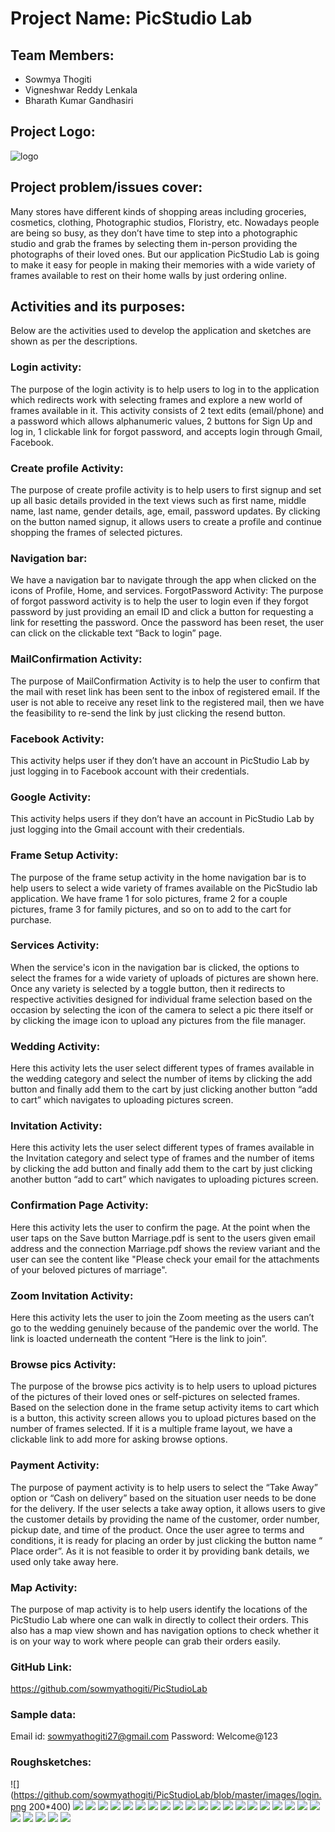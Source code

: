 # Project Name: PicStudio Lab
## Team Members:
- Sowmya Thogiti
- Vigneshwar Reddy Lenkala
- Bharath Kumar Gandhasiri
## Project Logo:  
![logo](https://github.com/sowmyathogiti/PicStudioLab/blob/master/images/logo.jpg)
## Project problem/issues cover: 
Many stores have different kinds of shopping areas including groceries, cosmetics, clothing, Photographic studios, Floristry, etc. Nowadays people are being so busy, as they don’t have time to step into a photographic studio and grab the frames by selecting them in-person providing the photographs of their loved ones. But our application PicStudio Lab is going to make it easy for people in making their memories with a wide variety of frames available to rest on their home walls by just ordering online.
## Activities and its purposes:
Below are the activities used to develop the application and sketches are shown as per the descriptions.
### Login activity: 
The purpose of the login activity is to help users to log in to the application which redirects work with selecting frames and explore a new world of frames available in it. This activity consists of 2 text edits (email/phone) and a password which allows alphanumeric values, 2 buttons for Sign Up and log in, 1 clickable link for forgot password, and accepts login through Gmail, Facebook.
### Create profile Activity:
The purpose of create profile activity is to help users to first signup and set up all basic details provided in the text views such as first name, middle name, last name, gender details, age, email, password updates. By clicking on the button named signup, it allows users to create a profile and continue shopping the frames of selected pictures.
### Navigation bar:
We have a navigation bar to navigate through the app when clicked on the icons of Profile, Home, and services.
ForgotPassword Activity: The purpose of forgot password activity is to help the user to login even if they forgot password by just providing an email ID and click a button for requesting a link for resetting the password. Once the password has been reset, the user can click on the clickable text “Back to login” page.
### MailConfirmation Activity: 
The purpose of MailConfirmation Activity is to help the user to confirm that the mail with reset link has been sent to the inbox of registered email. If the user is not able to receive any reset link to the registered mail, then we have the feasibility to re-send the link by just clicking the resend button.
### Facebook Activity:  
This activity helps user if they don’t have an account in PicStudio Lab by just logging in to Facebook account with their credentials.
### Google Activity:
This activity helps users if they don’t have an account in PicStudio Lab by just logging into the Gmail account with their credentials.
### Frame Setup Activity:
The purpose of the frame setup activity in the home navigation bar is to help users to select a wide variety of frames available on the PicStudio lab application. We have frame 1 for solo pictures, frame 2 for a couple pictures, frame 3 for family pictures, and so on to add to the cart for purchase.
### Services Activity:
When the service's icon in the navigation bar is clicked, the options to select the frames for a wide variety of uploads of pictures are shown here. Once any variety is selected by a toggle button, then it redirects to respective activities designed for individual frame selection based on the occasion by selecting the icon of the camera to select a pic there itself or by clicking the image icon to upload any pictures from the file manager.
### Wedding Activity: 
Here this activity lets the user select different types of frames available in the wedding category and select the number of items by clicking the add button and finally add them to the cart by just clicking another button “add to cart” which navigates to uploading pictures screen.
### Invitation Activity:
Here this activity lets the user select different types of frames available in the Invitation category and select type of frames and the number of items by clicking the add button and finally add them to the cart by just clicking another button “add to cart” which navigates to uploading pictures screen.
### Confirmation Page Activity:
Here this activity lets the user to confirm the page. At the point when the user taps on the Save button Marriage.pdf is sent to the users given email address and the connection Marriage.pdf shows the review variant and the user can see the content like "Please check your email for the attachments of your beloved pictures of marriage".
### Zoom Invitation Activity:
Here this activity lets the user to join the Zoom meeting as the users can’t go to the wedding genuinely because of the pandemic over the world. The link is loacted underneath the content “Here is the link to join”. 
### Browse pics Activity:
The purpose of the browse pics activity is to help users to upload pictures of the pictures of their loved ones or self-pictures on selected frames. Based on the selection done in the frame setup activity items to cart which is a button, this activity screen allows you to upload pictures based on the number of frames selected. If it is a multiple frame layout, we have a clickable link to add more for asking browse options.  
### Payment Activity: 
The purpose of payment activity is to help users to select the “Take Away” option or “Cash on delivery” based on the situation user needs to be done for the delivery. If the user selects a take away option, it allows users to give the customer details by providing the name of the customer, order number, pickup date, and time of the product. Once the user agree to terms and conditions, it is ready for placing an order  by just clicking the button name “ Place order”. As it is not feasible to order it by providing bank details, we used only take away here.
### Map Activity: 
The purpose of map activity is to help users identify the locations of the PicStudio Lab where one can walk in directly to collect their orders. This also has a map view shown and has navigation options to check whether it is on your way to work where people can grab their orders easily.
### GitHub Link: 
https://github.com/sowmyathogiti/PicStudioLab
### Sample data:
Email id: sowmyathogiti27@gmail.com
Password: Welcome@123
### Roughsketches:
![](https://github.com/sowmyathogiti/PicStudioLab/blob/master/images/login.png 200*400)  ![](https://github.com/sowmyathogiti/PicStudioLab/blob/master/images/login1.png)
![](https://github.com/sowmyathogiti/PicStudioLab/blob/master/images/login2.png)  ![](https://github.com/sowmyathogiti/PicStudioLab/blob/master/images/profile.png)
![](https://github.com/sowmyathogiti/PicStudioLab/blob/master/images/profile2.png)  ![](https://github.com/sowmyathogiti/PicStudioLab/blob/master/images/profile3.png)
![](https://github.com/sowmyathogiti/PicStudioLab/blob/master/images/profile4.png)  ![](https://github.com/sowmyathogiti/PicStudioLab/blob/master/images/profile5.png)
![](https://github.com/sowmyathogiti/PicStudioLab/blob/master/images/profile6.png)  ![](https://github.com/sowmyathogiti/PicStudioLab/blob/master/images/profile7.png)
![](https://github.com/sowmyathogiti/PicStudioLab/blob/master/images/home.png)  ![](https://github.com/sowmyathogiti/PicStudioLab/blob/master/images/services.png)
![](https://github.com/sowmyathogiti/PicStudioLab/blob/master/images/updateprpfile.png)  ![](https://github.com/sowmyathogiti/PicStudioLab/blob/master/images/gmail.png)
![](https://github.com/sowmyathogiti/PicStudioLab/blob/master/images/fb.png)  ![](https://github.com/sowmyathogiti/PicStudioLab/blob/master/images/forgot.png)
![](https://github.com/sowmyathogiti/PicStudioLab/blob/master/images/resend.png)  ![](https://github.com/sowmyathogiti/PicStudioLab/blob/master/images/browse.png)
![](https://github.com/sowmyathogiti/PicStudioLab/blob/master/images/images.png)  ![](https://github.com/sowmyathogiti/PicStudioLab/blob/master/images/invitation.png)
![](https://github.com/sowmyathogiti/PicStudioLab/blob/master/images/regular.png)  ![](https://github.com/sowmyathogiti/PicStudioLab/blob/master/images/wedding.png)
![](https://github.com/sowmyathogiti/PicStudioLab/blob/master/images/checkout.png)  ![](https://github.com/sowmyathogiti/PicStudioLab/blob/master/images/order.png)
![](https://github.com/sowmyathogiti/PicStudioLab/blob/master/images/pdf.png)  ![](https://github.com/sowmyathogiti/PicStudioLab/blob/master/images/zoom.png)



